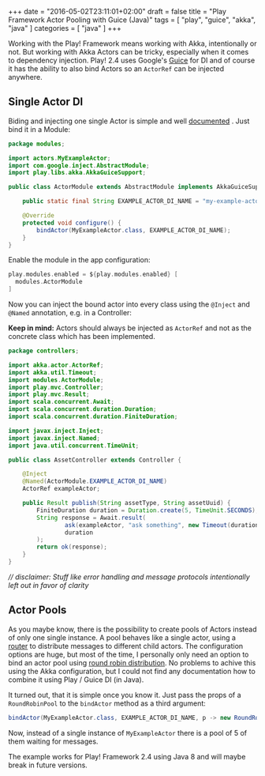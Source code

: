 +++
date = "2016-05-02T23:11:01+02:00"
draft = false
title = "Play Framework Actor Pooling with Guice (Java)"
tags = [ "play", "guice", "akka", "java" ]
categories = [ "java" ]
+++

Working with the Play! Framework means working with Akka, intentionally or not. But working with Akka Actors can be 
tricky, especially when it comes to dependency injection. Play! 2.4 uses Google's 
[Guice](https://www.playframework.com/documentation/2.4.x/JavaDependencyInjection) for DI and of course it has the 
ability to also bind Actors so an `ActorRef` can be injected anywhere.

Single Actor DI
---------------

Biding and injecting one single Actor is simple and well 
[documented](https://www.playframework.com/documentation/2.4.x/JavaAkka#Dependency-injecting-actors) . Just bind it in 
a Module:

```java
package modules;

import actors.MyExampleActor;
import com.google.inject.AbstractModule;
import play.libs.akka.AkkaGuiceSupport;

public class ActorModule extends AbstractModule implements AkkaGuiceSupport {

    public static final String EXAMPLE_ACTOR_DI_NAME = "my-example-actor";

    @Override
    protected void configure() {
        bindActor(MyExampleActor.class, EXAMPLE_ACTOR_DI_NAME);
    }
}
```

Enable the module in the app configuration:

```scala
play.modules.enabled = ${play.modules.enabled} [
  modules.ActorModule
]
```

Now you can inject the bound actor into every class using the `@Inject` and `@Named` annotation, e.g. in a Controller:

**Keep in mind:** Actors should always be injected as `ActorRef` and not as the concrete class which has been 
implemented.

```java
package controllers;

import akka.actor.ActorRef;
import akka.util.Timeout;
import modules.ActorModule;
import play.mvc.Controller;
import play.mvc.Result;
import scala.concurrent.Await;
import scala.concurrent.duration.Duration;
import scala.concurrent.duration.FiniteDuration;

import javax.inject.Inject;
import javax.inject.Named;
import java.util.concurrent.TimeUnit;

public class AssetController extends Controller {

    @Inject
    @Named(ActorModule.EXAMPLE_ACTOR_DI_NAME)
    ActorRef exampleActor;

    public Result publish(String assetType, String assetUuid) {
        FiniteDuration duration = Duration.create(5, TimeUnit.SECONDS);
        String response = Await.result(
                ask(exampleActor, "ask something", new Timeout(duration)).mapTo(classTag(Strijg.class)),
                duration
        );
        return ok(response);
    }
}
```

*// disclaimer: Stuff like error handling and message protocols intentionally left out in favor of clarity*

Actor Pools
-----------

As you maybe know, there is the possibility to create pools of Actors instead of only one single instance. A pool
behaves like a single actor, using a [router](http://doc.akka.io/docs/akka/current/java/routing.html) to distribute 
messages to different child actors. The configuration options are huge, but most of the time, I personally only need an option
to bind an actor pool using [round robin distribution](http://doc.akka.io/docs/akka/current/java/routing.html#Pool). No
problems to achive this using the Akka configuration, but I could not find any documentation how to combine it using 
Play / Guice DI (in Java).

It turned out, that it is simple once you know it. Just pass the props of a `RoundRobinPool` to the `bindActor` method 
as a third argument:

```java
bindActor(MyExampleActor.class, EXAMPLE_ACTOR_DI_NAME, p -> new RoundRobinPool(5).props(p));
```

Now, instead of a single instance of `MyExampleActor` there is a pool of 5 of them waiting for messages.

The example works for Play! Framework 2.4 using Java 8 and will maybe break in future versions.
